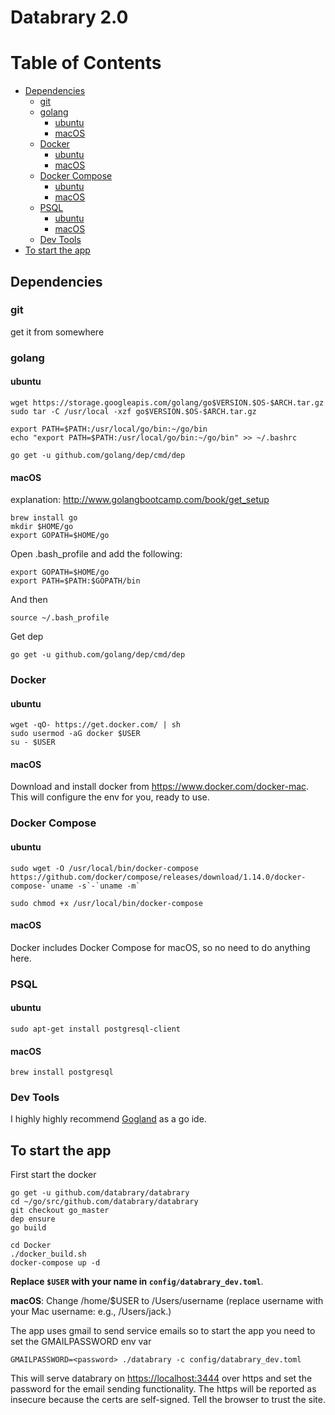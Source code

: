 # Databrary 2.0

Table of Contents
=================

  * [Dependencies](#dependencies)
     * [git](#git)
     * [golang](#golang)
        * [ubuntu](#ubuntu)
        * [macOS](#macos)
     * [Docker](#docker)
        * [ubuntu](#ubuntu-1)
        * [macOS](#macos-1)
     * [Docker Compose](#docker-compose)
        * [ubuntu](#ubuntu-2)
        * [macOS](#macos-2)
     * [PSQL](#psql)
        * [ubuntu](#ubuntu-3)
        * [macOS](#macos-3)
     * [Dev Tools](#dev-tools)
  * [To start the app](#to-start-the-app)


## Dependencies

### git

get it from somewhere

### golang

#### ubuntu
```
wget https://storage.googleapis.com/golang/go$VERSION.$OS-$ARCH.tar.gz
sudo tar -C /usr/local -xzf go$VERSION.$OS-$ARCH.tar.gz

export PATH=$PATH:/usr/local/go/bin:~/go/bin
echo "export PATH=$PATH:/usr/local/go/bin:~/go/bin" >> ~/.bashrc

go get -u github.com/golang/dep/cmd/dep
```

#### macOS

explanation: http://www.golangbootcamp.com/book/get_setup

```
brew install go
mkdir $HOME/go
export GOPATH=$HOME/go
```

Open .bash_profile and add the following:

```
export GOPATH=$HOME/go
export PATH=$PATH:$GOPATH/bin
```

And then 
```
source ~/.bash_profile
```

Get dep
```
go get -u github.com/golang/dep/cmd/dep
```

### Docker

#### ubuntu

```
wget -qO- https://get.docker.com/ | sh
sudo usermod -aG docker $USER
su - $USER
```

#### macOS

Download and install docker from https://www.docker.com/docker-mac. This will configure the env for you, ready to use.

### Docker Compose

#### ubuntu

```
sudo wget -O /usr/local/bin/docker-compose https://github.com/docker/compose/releases/download/1.14.0/docker-compose-`uname -s`-`uname -m`

sudo chmod +x /usr/local/bin/docker-compose
```

#### macOS

Docker includes Docker Compose for macOS, so no need to do anything here.

### PSQL

#### ubuntu
```
sudo apt-get install postgresql-client
```

#### macOS

```
brew install postgresql
```

### Dev Tools

I highly highly recommend [Gogland](https://www.jetbrains.com/go/) as a go ide.

## To start the app

First start the docker

```
go get -u github.com/databrary/databrary
cd ~/go/src/github.com/databrary/databrary
git checkout go_master
dep ensure
go build

cd Docker
./docker_build.sh
docker-compose up -d
```


**Replace `$USER` with your name in `config/databrary_dev.toml`**.

**macOS**: Change /home/$USER to /Users/username (replace username with your Mac username: e.g., /Users/jack.)

The app uses gmail to send service emails so to start the app you need to set the GMAILPASSWORD env var

```
GMAILPASSWORD=<password> ./databrary -c config/databrary_dev.toml
```

This will serve databrary on [https://localhost:3444](https://localhost:3444)  over https and set the password for the email sending functionality. The https will be reported as insecure because the certs are self-signed. Tell the browser to trust the site.






